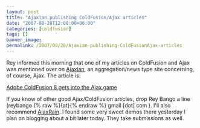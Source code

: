 ```yaml
---
layout: post
title: "Ajaxian publishing ColdFusion/Ajax articles"
date: "2007-08-28T12:08:00+06:00"
categories: [coldfusion]
tags: []
banner_image: 
permalink: /2007/08/28/Ajaxian-publishing-ColdFusionAjax-articles
---
```


Rey informed this morning that one of my articles on ColdFusion and Ajax was mentioned over on <a href="http://www.ajaxian.com">Ajaxian</a>, an aggregation/news type site concerning, of course, Ajax. The article is:

<a href="http://ajaxian.com/archives/adobe-coldfusion-8-gets-into-the-ajax-game">Adobe ColdFusion 8 gets into the Ajax game</a>

If you know of other good Ajax/ColdFusion articles, drop Rey Bango a line (reybango {% raw %}{at}{% endraw %} gmail [dot] com ). I'll also recommend <a href="http://www.ajaxrain.com">AjaxRain</a>. I found some very sweet demos there yesterday I plan on blogging about a bit later today. They take submissions as well.